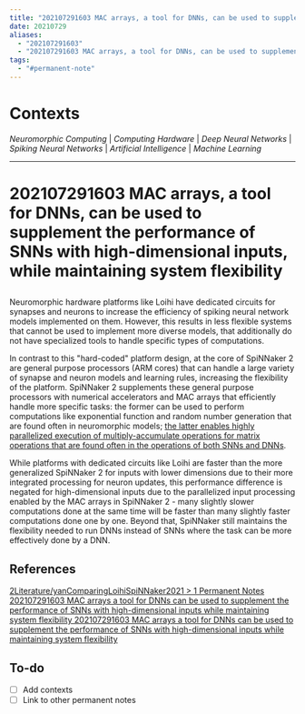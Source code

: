 ```yaml
---
title: "202107291603 MAC arrays, a tool for DNNs, can be used to supplement the performance of SNNs with high-dimensional inputs, while maintaining system flexibility"
date: 20210729
aliases:
  - "202107291603"
  - "202107291603 MAC arrays, a tool for DNNs, can be used to supplement the performance of SNNs with high-dimensional inputs, while maintaining system flexibility"
tags:
  - "#permanent-note"
---
```


# Contexts

*Neuromorphic Computing* | *Computing Hardware* | *Deep Neural Networks* | *Spiking Neural Networks* | *Artificial Intelligence* | *Machine Learning*

---

# 202107291603 MAC arrays, a tool for DNNs, can be used to supplement the performance of SNNs with high-dimensional inputs, while maintaining system flexibility

## <!-- - -->

Neuromorphic hardware platforms like Loihi have dedicated circuits for synapses and neurons to increase the efficiency of spiking neural network models implemented on them. However, this results in less flexible systems that cannot be used to implement more diverse models, that additionally do not have specialized tools to handle specific types of computations.

In contrast to this "hard-coded" platform design, at the core of SpiNNaker 2 are general purpose processors (ARM cores) that can handle a large variety of synapse and neuron models and learning rules, increasing the flexibility of the platform. SpiNNaker 2 supplements these general purpose processors with numerical accelerators and MAC arrays that efficiently handle more specific tasks: the former can be used to perform computations like exponential function and random number generation that are found often in neuromorphic models; [the latter enables highly parallelized execution of multiply-accumulate operations for matrix operations that are found often in the operations of both SNNs and DNNs](202107291348-Multiply-accumulate-arrays-efficiently-perform-matrix-multiplications-in-DNNs.md).

While platforms with dedicated circuits like Loihi are faster than the more generalized SpiNNaker 2 for inputs with lower dimensions due to their more integrated processing for neuron updates, this performance difference is negated for high-dimensional inputs due to the parallelized input processing enabled by the MAC arrays in SpiNNaker 2 - many slightly slower computations done at the same time will be faster than many slightly faster computations done one by one. Beyond that, SpiNNaker still maintains the flexibility needed to run DNNs instead of SNNs where the task can be more effectively done by a DNN.

## References

[2Literature/yanComparingLoihiSpiNNaker2021 > 1 Permanent Notes 202107291603 MAC arrays a tool for DNNs can be used to supplement the performance of SNNs with high-dimensional inputs while maintaining system flexibility 202107291603 MAC arrays a tool for DNNs can be used to supplement the performance of SNNs with high-dimensional inputs while maintaining system flexibility](2Literature/yanComparingLoihiSpiNNaker2021.md#1-permanent-notes-202107291603-mac-arrays-a-tool-for-dnns-can-be-used-to-supplement-the-performance-of-snns-with-high-dimensional-inputs-while-maintaining-system-flexibility-202107291603-mac-arrays-a-tool-for-dnns-can-be-used-to-supplement-the-performance-of-snns-with-high-dimensional-inputs-while-maintaining-system-flexibility)

## To-do

* [ ] Add contexts
* [ ] Link to other permanent notes
